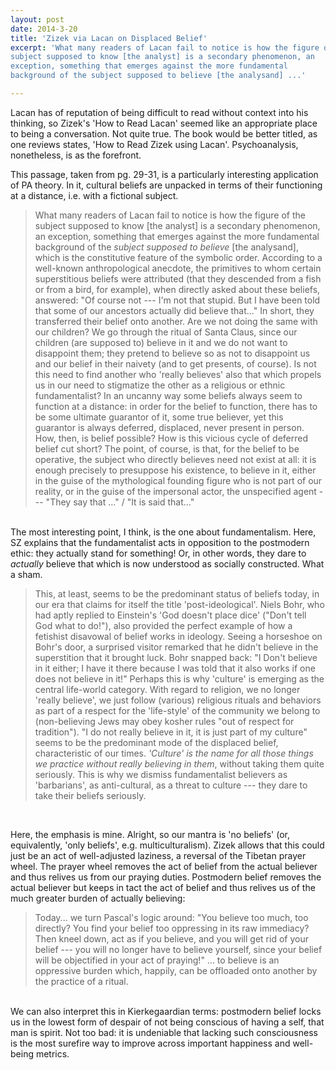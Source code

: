 ```yaml
---
layout: post
date: 2014-3-20
title: 'Zizek via Lacan on Displaced Belief'
excerpt: 'What many readers of Lacan fail to notice is how the figure of the
subject supposed to know [the analyst] is a secondary phenomenon, an
exception, something that emerges against the more fundamental
background of the subject supposed to believe [the analysand] ...'

---
```


Lacan has of reputation of being difficult to read without context
into his thinking, so Zizek's 'How to Read Lacan' seemed like an
appropriate place to being a conversation. Not quite true. The book
would be better titled, as one reviews states, 'How to Read Zizek using
Lacan'. Psychoanalysis, nonetheless, is as the forefront.

This passage, taken from pg. 29-31, is a particularly interesting
application of PA theory. In it, cultural beliefs are unpacked in
terms of their functioning at a distance, i.e. with a fictional
subject.

<blockquote>
What many readers of Lacan fail to notice is how the figure of the
subject supposed to know [the analyst] is a secondary phenomenon, an
exception, something that emerges against the more fundamental
background of the <i>subject supposed to believe</i> [the analysand], which
is the constitutive feature of the symbolic order. According to a
well-known anthropological anecdote, the primitives to whom certain
superstitious beliefs were attributed (that they descended from a
fish or from a bird, for example), when directly asked about these
beliefs, answered: "Of course not --- I'm not that stupid. But I have
been told that some of our ancestors actually did believe that..." In
short, they transferred their belief onto another. Are we not doing
the same with our children? We go through the ritual of Santa Claus,
since our children (are supposed to) believe in it and we do not want
to disappoint them; they pretend to believe so as not to disappoint us
and our belief in their naivety (and to get presents, of course). Is
not this need to find another who 'really believes' also that which
propels us in our need to stigmatize the other as a religious or
ethnic fundamentalist? In an uncanny way some beliefs always seem to
function at a distance: in order for the belief to function, there has
to be some ultimate guarantor of it, some true believer, yet this
guarantor is always deferred, displaced, never present in person. How,
then, is belief possible? How is this vicious cycle of deferred belief
cut short? The point, of course, is that, for the belief to be
operative, the subject who directly believes need not exist at all: it
is enough precisely to presuppose his existence, to believe in it,
either in the guise of the mythological founding figure who is not
part of our reality, or in the guise of the impersonal actor, the
unspecified agent --- "They say that ..." / "It is said that..."
</blockquote>

<br />
The most interesting point, I think, is the one about
fundamentalism. Here, SZ explains that the fundamentalist acts in
opposition to the postmodern ethic: they actually stand for something!
Or, in other words, they dare to <i>actually</i> believe that which is now
understood as socially constructed. What a sham. 

<blockquote> This, at least, seems to be the predominant status of
beliefs today, in our era that claims for itself the title
'post-ideological'. Niels Bohr, who had aptly replied to Einstein's
'God doesn't place dice' ("Don't tell God what to do!"), also provided
the perfect example of how a fetishist disavowal of belief works in
ideology. Seeing a horseshoe on Bohr's door, a surprised visitor
remarked that he didn't believe in the superstition that it brought
luck. Bohr snapped back: "I Don't believe in it either; I have it
there because I was told that it also works if one does not believe in
it!" Perhaps this is why 'culture' is emerging as the central
life-world category. With regard to religion, we no longer 'really
believe', we just follow (various) religious rituals and behaviors as
part of a respect for the 'life-style' of the community we belong to
(non-believing Jews may obey kosher rules "out of respect for
tradition"). "I do not really believe in it, it is just part of my
culture" seems to be the predominant mode of the displaced belief,
characteristic of our times. <i>'Culture' is the name for all those
things we practice without really believing in them</i>, without taking
them quite seriously. This is why we dismiss fundamentalist believers
as 'barbarians', as anti-cultural, as a threat to culture --- they
dare to take their beliefs seriously.
</blockquote>

<br />

Here, the emphasis is mine. Alright, so our mantra is 'no beliefs'
(or, equivalently, 'only beliefs', e.g. multiculturalism). Zizek allows
that this could just be an act of well-adjusted laziness, a
reversal of the Tibetan prayer wheel. The prayer wheel removes the act
of belief from the actual believer and thus relives us from our
praying duties. Postmodern belief removes the actual believer but
keeps in tact the act of belief and thus relives us of the much
greater burden of actually believing:

<blockquote>
Today... we turn Pascal's logic around: "You believe too
much, too directly? You find your belief too oppressing in its raw
immediacy? Then kneel down, act as if you believe, and you will get
rid of your belief --- you will no longer have to believe yourself,
since your belief will be objectified in your act of praying!" ... to
believe is an oppressive burden which, happily, can be offloaded onto
another by the practice of a ritual.
</blockquote>

<br />
We can also interpret this in Kierkegaardian terms: postmodern belief
locks us in the lowest form of despair of not being conscious of
having a self, that man is spirit. Not too bad: it is undeniable that
lacking such consciousness is the most surefire way to improve across
important happiness and well-being metrics.
